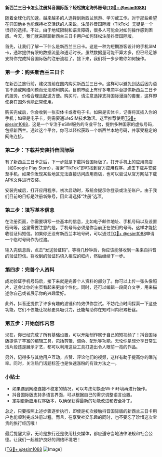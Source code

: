 **新西兰三日卡怎么注册抖音国际版？轻松搞定海外账号[[TG💪+ @esim1088](https://t.me/s/esim1088)]**

随着全球化的加速，越来越多的人选择到新西兰旅游、学习或工作。对于那些希望在异国他乡也能保持社交活跃的人来说，注册抖音国际版（TikTok）无疑是一个很好的选择。不过，由于地域限制和语言障碍，很多人可能会对如何操作感到困惑。今天，我们就来聊聊新西兰三日卡用户如何轻松注册抖音国际版。

首先，让我们了解一下什么是新西兰三日卡。这是一种为短期游客设计的手机SIM卡，通常提供有限的数据流量和通话时长。虽然数据量可能不算太多，但已经足够支持你完成抖音国际版的注册流程了。接下来，我们将一步步教你如何操作。

### 第一步：购买新西兰三日卡

在新西兰旅行前，建议提前在国内购买新西兰三日卡。这样可以避免到达后因为语言不通或网络问题而无法顺利购买。目前市面上有许多电商平台提供新西兰三日卡的服务，价格合理且配送方便。购买时，请注意选择支持国际漫游的套餐，这样即使身在国外也能正常使用。

购买完成后，你会收到一张实体卡或者电子卡。如果是实体卡，记得将其插入你的手机；如果是电子卡，则需要通过eSIM技术激活。这里推荐使用[TG💪+ @esim1088](https://t.me/s/esim1088)，这是一个专注于eSIM服务的专业平台，提供多种国家的虚拟号码，包括新西兰。通过这个平台，你可以轻松获取一个新西兰本地号码，并享受稳定的网络连接。

### 第二步：下载并安装抖音国际版

有了新西兰三日卡之后，下一步就是下载抖音国际版了。打开手机上的应用商店（如Google Play Store），搜索“TikTok”即可找到官方应用程序。点击下载并安装至手机。如果你发现某些地区无法直接访问应用商店，也可以尝试从官方网站下载APK文件进行安装。

安装完成后，打开应用程序。初次启动时，系统会提示你登录或注册账户。由于我们目前的目标是注册新账号，因此请选择“注册”选项。

### 第三步：填写基本信息

在注册页面，你需要填写一些基本的信息，比如电子邮件地址、手机号码以及设置密码等。这里需要注意的是，手机号码必须是你当前正在使用的号码，这样才能接收验证码短信。如果你还没有新西兰本地号码，可以通过[TG💪+ @esim1088](https://t.me/s/esim1088)申请一个临时号码作为过渡。

输入完信息后，点击“发送验证码”。等待几秒钟后，你应该能够收到一条来自抖音的验证短信。将收到的验证码填入相应的框内，然后继续下一步。

### 第四步：完善个人资料

成功验证手机号码后，接下来就是完善个人资料的部分了。你可以上传一张头像照片，这会让你的主页看起来更加个性化。同时，还可以编辑一段简介文字，用来描述你自己或者展示你的兴趣爱好。

此外，抖音还提供了许多有趣的滤镜和特效供你尝试。不妨花点时间探索一下这些功能，它们不仅能让视频更具吸引力，还能帮助你在短时间内积累粉丝。

### 第五步：开始创作内容

现在，你已经完成了所有基础设置，可以开始制作属于自己的短视频了！抖音国际版提供了丰富的编辑工具，包括剪辑、调色、配乐等功能。无论你是想分享日常生活片段还是展示才艺，都可以利用这些工具打造出令人眼前一亮的作品。

另外，记得多与其他用户互动，点赞、评论他们的视频，这样有助于提高你的曝光率。同时，关注热门话题标签也是快速涨粉的有效方法之一。

### 小贴士

- 如果遇到网络连接不稳定的情况，可以考虑切换至Wi-Fi环境再进行操作。
- 抖音国际版支持多语言界面，可以根据自己的需求调整语言设置。
- 定期更新应用程序版本，以确保获得最新的功能改进和安全补丁。

总之，只要按照上述步骤逐步执行，即使是初次接触抖音国际版的新西兰三日卡用户也能顺利完成注册过程。而且，在享受社交乐趣的同时，也不要忘了珍惜这次宝贵的旅行经历哦！

最后提醒大家，无论是旅行还是使用社交媒体，都应遵守当地法律法规和社会公德。让我们一起维护良好的网络环境吧！

[[TG💪+ @esim1088](https://t.me/s/esim1088) ![Image](https://i.postimg.cc/4NQfJmqS/Snipaste-2025-05-13-00-14-12.png)]